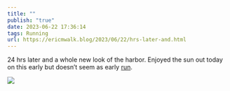```yaml
---
title: ""
publish: "true"
date: 2023-06-22 17:36:14
tags: Running
url: https://ericmwalk.blog/2023/06/22/hrs-later-and.html
---
```


24 hrs later and a whole new look of the harbor. Enjoyed the sun out today on this early but doesn’t seem as early [run](https://strava.com/activities/9313054423).

![](https://ericmwalk.blog/uploads/2023/47dfc05a7a.jpg)